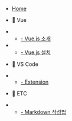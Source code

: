 * [Home](/)

* 📂 Vue

* - [- Vue.js 소개](doc/../docs/2020/Vue/Vue.md)
* - [- Vue.js 설치](doc/../docs/2020/Vue/Vue_install.md)

* 📂 VS Code

* - [- Extension](docs/2020/vscode/extension.md)

* 📂 ETC

* - [- Markdown 작성법](docs/2020/ETC/markdown.md)
